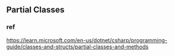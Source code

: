 ## Partial Classes


### ref
https://learn.microsoft.com/en-us/dotnet/csharp/programming-guide/classes-and-structs/partial-classes-and-methods
